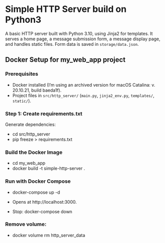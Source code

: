 # Simple HTTP Server build on Python3

A basic HTTP server built with Python 3.10, using Jinja2 for templates. It serves a home page, a message submission form, a message display page, and handles static files. Form data is saved in `storage/data.json`.

## Docker Setup for my_web_app project

### Prerequisites
- Docker installed (I’m using an archived version for macOS Catalina: v. 20.10.21, build baeda1f).
- Project files in `src/http_server/` (`main.py`, `jinja2_env.py`, `templates/`, `static/`).

### Step 1: Create requirements.txt
Generate dependencies:
- cd src/http_server
- pip freeze > requirements.txt

### Build the Docker Image
- cd my_web_app
- docker build -t simple-http-server .

### Run with Docker Compose
- docker-compose up -d

- Opens at http://localhost:3000.

- Stop: docker-compose down

### Remove volume:
- docker volume rm http_server_data